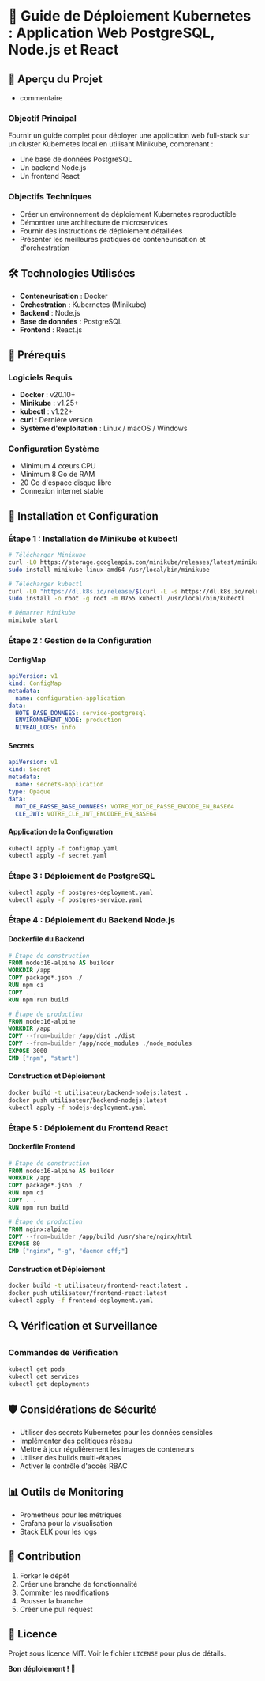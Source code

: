 # 🚢 Guide de Déploiement Kubernetes : Application Web PostgreSQL, Node.js et React

## 📘 Aperçu du Projet

- commentaire

### Objectif Principal

Fournir un guide complet pour déployer une application web full-stack sur un cluster Kubernetes local en utilisant Minikube, comprenant :

- Une base de données PostgreSQL
- Un backend Node.js
- Un frontend React

### Objectifs Techniques

- Créer un environnement de déploiement Kubernetes reproductible
- Démontrer une architecture de microservices
- Fournir des instructions de déploiement détaillées
- Présenter les meilleures pratiques de conteneurisation et d'orchestration

## 🛠 Technologies Utilisées

- **Conteneurisation** : Docker
- **Orchestration** : Kubernetes (Minikube)
- **Backend** : Node.js
- **Base de données** : PostgreSQL
- **Frontend** : React.js

## 🔧 Prérequis

### Logiciels Requis

- **Docker** : v20.10+
- **Minikube** : v1.25+
- **kubectl** : v1.22+
- **curl** : Dernière version
- **Système d'exploitation** : Linux / macOS / Windows

### Configuration Système

- Minimum 4 cœurs CPU
- Minimum 8 Go de RAM
- 20 Go d'espace disque libre
- Connexion internet stable

## 🚀 Installation et Configuration

### Étape 1 : Installation de Minikube et kubectl

```bash
# Télécharger Minikube
curl -LO https://storage.googleapis.com/minikube/releases/latest/minikube-linux-amd64
sudo install minikube-linux-amd64 /usr/local/bin/minikube

# Télécharger kubectl
curl -LO "https://dl.k8s.io/release/$(curl -L -s https://dl.k8s.io/release/stable.txt)/bin/linux/amd64/kubectl"
sudo install -o root -g root -m 0755 kubectl /usr/local/bin/kubectl

# Démarrer Minikube
minikube start
```

### Étape 2 : Gestion de la Configuration

#### ConfigMap

```yaml
apiVersion: v1
kind: ConfigMap
metadata:
  name: configuration-application
data:
  HOTE_BASE_DONNEES: service-postgresql
  ENVIRONNEMENT_NODE: production
  NIVEAU_LOGS: info
```

#### Secrets

```yaml
apiVersion: v1
kind: Secret
metadata:
  name: secrets-application
type: Opaque
data:
  MOT_DE_PASSE_BASE_DONNEES: VOTRE_MOT_DE_PASSE_ENCODE_EN_BASE64
  CLE_JWT: VOTRE_CLE_JWT_ENCODEE_EN_BASE64
```

#### Application de la Configuration

```bash
kubectl apply -f configmap.yaml
kubectl apply -f secret.yaml
```

### Étape 3 : Déploiement de PostgreSQL

```bash
kubectl apply -f postgres-deployment.yaml
kubectl apply -f postgres-service.yaml
```

### Étape 4 : Déploiement du Backend Node.js

#### Dockerfile du Backend

```dockerfile
# Étape de construction
FROM node:16-alpine AS builder
WORKDIR /app
COPY package*.json ./
RUN npm ci
COPY . .
RUN npm run build

# Étape de production
FROM node:16-alpine
WORKDIR /app
COPY --from=builder /app/dist ./dist
COPY --from=builder /app/node_modules ./node_modules
EXPOSE 3000
CMD ["npm", "start"]
```

#### Construction et Déploiement

```bash
docker build -t utilisateur/backend-nodejs:latest .
docker push utilisateur/backend-nodejs:latest
kubectl apply -f nodejs-deployment.yaml
```

### Étape 5 : Déploiement du Frontend React

#### Dockerfile Frontend

```dockerfile
# Étape de construction
FROM node:16-alpine AS builder
WORKDIR /app
COPY package*.json ./
RUN npm ci
COPY . .
RUN npm run build

# Étape de production
FROM nginx:alpine
COPY --from=builder /app/build /usr/share/nginx/html
EXPOSE 80
CMD ["nginx", "-g", "daemon off;"]
```

#### Construction et Déploiement

```bash
docker build -t utilisateur/frontend-react:latest .
docker push utilisateur/frontend-react:latest
kubectl apply -f frontend-deployment.yaml
```

## 🔍 Vérification et Surveillance

### Commandes de Vérification

```bash
kubectl get pods
kubectl get services
kubectl get deployments
```

## 🛡️ Considérations de Sécurité

- Utiliser des secrets Kubernetes pour les données sensibles
- Implémenter des politiques réseau
- Mettre à jour régulièrement les images de conteneurs
- Utiliser des builds multi-étapes
- Activer le contrôle d'accès RBAC

## 📊 Outils de Monitoring

- Prometheus pour les métriques
- Grafana pour la visualisation
- Stack ELK pour les logs

## 🤝 Contribution

1. Forker le dépôt
2. Créer une branche de fonctionnalité
3. Commiter les modifications
4. Pousser la branche
5. Créer une pull request

## 📄 Licence

Projet sous licence MIT. Voir le fichier `LICENSE` pour plus de détails.

**Bon déploiement ! 🚀**
